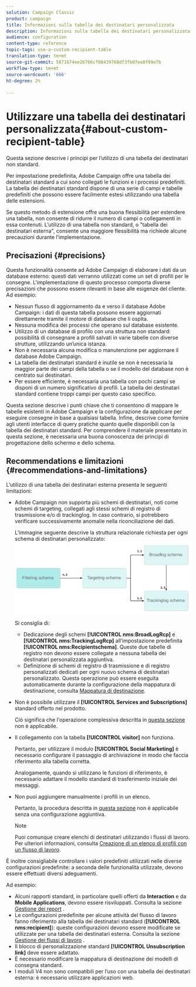 ```yaml
---
solution: Campaign Classic
product: campaign
title: Informazioni sulla tabella dei destinatari personalizzata
description: Informazioni sulla tabella dei destinatari personalizzata
audience: configuration
content-type: reference
topic-tags: use-a-custom-recipient-table
translation-type: tm+mt
source-git-commit: 5871674ee26766cf08439768df3fb07ea0f99e7b
workflow-type: tm+mt
source-wordcount: '666'
ht-degree: 2%

---
```



# Utilizzare una tabella dei destinatari personalizzata{#about-custom-recipient-table}

Questa sezione descrive i principi per l’utilizzo di una tabella dei destinatari non standard.

Per impostazione predefinita, Adobe Campaign offre una tabella dei destinatari standard a cui sono collegati le funzioni e i processi predefiniti. La tabella dei destinatari standard dispone di una serie di campi e tabelle predefiniti che possono essere facilmente estesi utilizzando una tabella delle estensioni.

Se questo metodo di estensione offre una buona flessibilità per estendere una tabella, non consente di ridurre il numero di campi o collegamenti in essa contenuti. L’utilizzo di una tabella non standard, o &quot;tabella dei destinatari esterna&quot;, consente una maggiore flessibilità ma richiede alcune precauzioni durante l’implementazione.

## Precisazioni {#precisions}

Questa funzionalità consente ad Adobe Campaign di elaborare i dati da un database esterno: questi dati verranno utilizzati come un set di profili per le consegne. L&#39;implementazione di questo processo comporta diverse precisazioni che possono essere rilevanti in base alle esigenze del cliente. Ad esempio:

* Nessun flusso di aggiornamento da e verso il database Adobe Campaign: i dati di questa tabella possono essere aggiornati direttamente tramite il motore di database che li ospita.
* Nessuna modifica dei processi che operano sul database esistente.
* Utilizzo di un database di profilo con una struttura non standard: possibilità di consegnare a profili salvati in varie tabelle con diverse strutture, utilizzando un’unica istanza.
* Non è necessaria alcuna modifica o manutenzione per aggiornare il database Adobe Campaign.
* La tabella dei destinatari standard è inutile se non è necessaria la maggior parte dei campi della tabella o se il modello del database non è centrato sui destinatari.
* Per essere efficiente, è necessaria una tabella con pochi campi se disponi di un numero significativo di profili. La tabella dei destinatari standard contiene troppi campi per questo caso specifico.

Questa sezione descrive i punti chiave che ti consentono di mappare le tabelle esistenti in Adobe Campaign e la configurazione da applicare per eseguire consegne in base a qualsiasi tabella. Infine, descrive come fornire agli utenti interfacce di query pratiche quanto quelle disponibili con la tabella dei destinatari standard. Per comprendere il materiale presentato in questa sezione, è necessaria una buona conoscenza dei principi di progettazione dello schermo e dello schema.

## Recommendations e limitazioni {#recommendations-and-limitations}

L’utilizzo di una tabella dei destinatari esterna presenta le seguenti limitazioni:

* Adobe Campaign non supporta più schemi di destinatari, noti come schemi di targeting, collegati agli stessi schemi di registro di trasmissione e/o di trackinglog. In caso contrario, si potrebbero verificare successivamente anomalie nella riconciliazione dei dati.

   L’immagine seguente descrive la struttura relazionale richiesta per ogni schema di destinatari personalizzato:
   ![](assets/custom_recipient_limitation.png)

   Si consiglia di:

   * Dedicazione degli schemi **[!UICONTROL nms:BroadLogRcp]** e **[!UICONTROL nms:TrackingLogRcp]** all’impostazione predefinita **[!UICONTROL nms:Recipientschema]**. Queste due tabelle di registro non devono essere collegate a nessuna tabella dei destinatari personalizzata aggiuntiva.
   * Definizione di schemi di registro di trasmissione e di registro personalizzati dedicati per ogni nuovo schema di destinatari personalizzato. Questa operazione può essere eseguita automaticamente durante la configurazione della mappatura di destinazione, consulta [Mappatura di destinazione](../../configuration/using/target-mapping.md).

* Non è possibile utilizzare il **[!UICONTROL Services and Subscriptions]** standard offerto nel prodotto.

   Ciò significa che l&#39;operazione complessiva descritta in [questa sezione](../../delivery/using/managing-subscriptions.md) non è applicabile.

* Il collegamento con la tabella **[!UICONTROL visitor]** non funziona.

   Pertanto, per utilizzare il modulo **[!UICONTROL Social Marketing]** è necessario configurare il passaggio di archiviazione in modo che faccia riferimento alla tabella corretta.

   Analogamente, quando si utilizzano le funzioni di riferimento, è necessario adattare il modello standard di trasferimento iniziale dei messaggi.

* Non puoi aggiungere manualmente i profili in un elenco.

   Pertanto, la procedura descritta in [questa sezione](../../platform/using/creating-and-managing-lists.md) non è applicabile senza una configurazione aggiuntiva.

   >[!NOTE]
   >
   >Puoi comunque creare elenchi di destinatari utilizzando i flussi di lavoro. Per ulteriori informazioni, consulta [Creazione di un elenco di profili con un flusso di lavoro](../../configuration/using/creating-a-profile-list-with-a-workflow.md).

È inoltre consigliabile controllare i valori predefiniti utilizzati nelle diverse configurazioni predefinite: a seconda delle funzionalità utilizzate, devono essere effettuati diversi adeguamenti.

Ad esempio:

* Alcuni rapporti standard, in particolare quelli offerti da **Interaction** e da **Mobile Applications**, devono essere risviluppati. Consulta la sezione [Gestione dei report](../../configuration/using/managing-reports.md) .
* Le configurazioni predefinite per alcune attività del flusso di lavoro fanno riferimento alla tabella dei destinatari standard (**[!UICONTROL nms:recipient]**): queste configurazioni devono essere modificate se utilizzate per una tabella dei destinatari esterna. Consulta la sezione [Gestione dei flussi di lavoro](../../configuration/using/managing-workflows.md) .
* Il blocco di personalizzazione standard **[!UICONTROL Unsubscription link]** deve essere adattato.
* È necessario modificare la mappatura di destinazione dei modelli di consegna standard.
* I moduli V4 non sono compatibili per l’uso con una tabella dei destinatari esterna: è necessario utilizzare applicazioni web.

